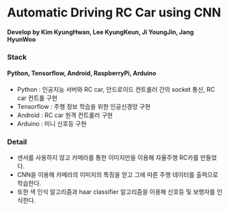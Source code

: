 Automatic Driving RC Car using CNN
==================================

#### Develop by Kim KyungHwan, Lee KyungKeun, Ji YoungJin, Jang HyunWoo

### Stack
#### Python, Tensorflow, Android, RaspberryPi, Arduino
* Python : 인공지능 서버와 RC car, 안드로이드 컨트롤러 간의 socket 통신, RC car 컨트롤 구현
* Tensorflow : 주행 정보 학습을 위한 인공신경망 구현
* Android : RC car 원격 컨트롤러 구현
* Arduino : 미니 신호등 구현

### Detail
* 센서를 사용하지 않고 카메라를 통한 이미지만을 이용해 자율주행 RC카를 만들었다.
* CNN을 이용해 카메라의 이미지의 특징을 얻고 그에 따른 주행 데이터를 출력으로 학습한다.
* 또한 색 인식 알고리즘과 haar classifier 알고리즘을 이용해 신호등 및 보행자를 인식한다.
